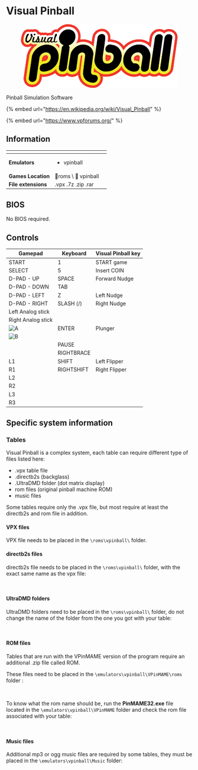 # Visual Pinball

<div align="left">

<figure><img src="https://raw.githubusercontent.com/fabricecaruso/es-theme-carbon/52ff37c9e265587d006945a2ba695b5a962b3a3d/art/logos/vpinball.svg" alt=""><figcaption></figcaption></figure>

</div>

Pinball Simulation Software

{% embed url="https://en.wikipedia.org/wiki/Visual_Pinball" %}

{% embed url="https://www.vpforums.org/" %}

## Information

<table data-header-hidden><thead><tr><th></th><th></th><th data-hidden></th></tr></thead><tbody><tr><td><strong>Emulators</strong></td><td><ul><li>vpinball</li></ul></td><td></td></tr><tr><td><strong>Games Location</strong></td><td><span data-gb-custom-inline data-tag="emoji" data-code="1f4c2">📂</span>roms \ <span data-gb-custom-inline data-tag="emoji" data-code="1f4c2">📂</span> vpinball</td><td></td></tr><tr><td><strong>File extensions</strong></td><td>.vpx .7z .zip .rar</td><td></td></tr></tbody></table>

## BIOS

No BIOS required.

## Controls

| Gamepad                                                                                | Keyboard   | Visual Pinball key |
| -------------------------------------------------------------------------------------- | ---------- | ------------------ |
| START                                                                                  | 1          | START game         |
| SELECT                                                                                 | 5          | Insert COIN        |
| D-PAD - UP                                                                             | SPACE      | Forward Nudge      |
| D-PAD - DOWN                                                                           | TAB        |                    |
| D-PAD - LEFT                                                                           | Z          | Left Nudge         |
| D-PAD - RIGHT                                                                          | SLASH (/)  | Right Nudge        |
| Left Analog stick                                                                      |            |                    |
| Right Analog stick                                                                     |            |                    |
| ![A](<../../../.gitbook/assets/image (1) (2) (1).png>)                                 | ENTER      | Plunger            |
| ![B](<../../../.gitbook/assets/image (4) (1).png>)                                     |            |                    |
| <img src="../../../.gitbook/assets/image (3) (1) (2).png" alt="" data-size="original"> | PAUSE      |                    |
| <img src="../../../.gitbook/assets/image (2) (1) (1).png" alt="" data-size="line">     | RIGHTBRACE |                    |
| L1                                                                                     | SHIFT      | Left Flipper       |
| R1                                                                                     | RIGHTSHIFT | Right Flipper      |
| L2                                                                                     |            |                    |
| R2                                                                                     |            |                    |
| L3                                                                                     |            |                    |
| R3                                                                                     |            |                    |

## Specific system information

### Tables

Visual Pinball is a complex system, each table can require different type of files listed here:

* .vpx table file
* .directb2s (backglass)
* .UltraDMD folder (dot matrix display)
* rom files (original pinball machine ROM)
* music files

Some tables require only the .vpx file, but most require at least the directb2s and rom file in addition.

#### VPX files

VPX file needs to be placed in the `\roms\vpinball\` folder.

#### directb2s files

directb2s file needs to be placed in the `\roms\vpinball\` folder, with the exact same name as the vpx file:

<div align="left">

<figure><img src="https://i.imgur.com/muDyjzI.png" alt=""><figcaption></figcaption></figure>

</div>

#### UltraDMD folders

UltraDMD folders need to be placed in the `\roms\vpinball\` folder, do not change the name of the folder from the one you got with your table:

<div align="left">

<figure><img src="https://i.imgur.com/LIDc6B0.png" alt=""><figcaption></figcaption></figure>

</div>

#### ROM files

Tables that are run with the VPinMAME version of the program require an additional .zip file called ROM.

These files need to be placed in the `\emulators\vpinball\VPinMAME\roms` folder :&#x20;

<div align="left">

<figure><img src="https://i.imgur.com/TpXP6dI.png" alt=""><figcaption></figcaption></figure>

</div>

To know what the rom name should be, run the **PinMAME32.exe** file located in the `\emulators\vpinball\VPinMAME` folder and check the rom file associated with your table:

<div align="left">

<figure><img src="https://i.imgur.com/FMuBSQ3.png" alt=""><figcaption></figcaption></figure>

</div>

#### Music files

Additional mp3 or ogg music files are required by some tables, they must be placed in the `\emulators\vpinball\Music` folder:

<div align="left">

<figure><img src="https://i.imgur.com/V3nna49.png" alt=""><figcaption></figcaption></figure>

</div>
